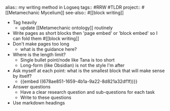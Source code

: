alias:: my writing method in Logseq
tags:: #RRW #TLDR 
project:: #[[Metamechanic Mycelium]] 
see-also:: #[[block writing]]

- Tag heavily
	- update [[Metamechanic ontology]] routinely
- Write pages as short blocks then 'page embed' or 'block embed' so I can fold them #[[block writing]]
- Don't make pages too long
	- what is the guidance here?
- Where is the length limit?
	- Single bullet point/node like Tana is too short
	- Long-form (like Obsidian) is not the style I'm after
- Ask myself at each point: what is the smallest block that will make sense by itself?
	- {{embed ((678ae851-1659-4b1a-9a22-8d821a32df1f))}}
- Answer questions
	- Have a clear research question and sub-questions for each task
	- Write to these questions
- Use markdown headings
